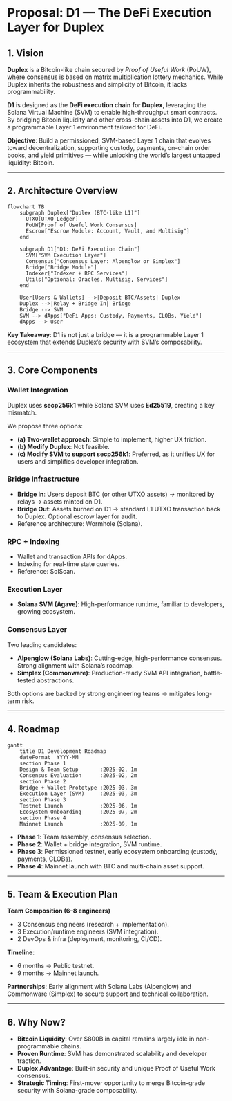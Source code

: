 # Proposal: D1 — The DeFi Execution Layer for Duplex

## 1. Vision

**Duplex** is a Bitcoin-like chain secured by *Proof of Useful Work* (PoUW), where consensus is based on matrix multiplication lottery mechanics. While Duplex inherits the robustness and simplicity of Bitcoin, it lacks programmability.

**D1** is designed as the **DeFi execution chain for Duplex**, leveraging the Solana Virtual Machine (SVM) to enable high-throughput smart contracts. By bridging Bitcoin liquidity and other cross-chain assets into D1, we create a programmable Layer 1 environment tailored for DeFi.

**Objective**: Build a permissioned, SVM-based Layer 1 chain that evolves toward decentralization, supporting custody, payments, on-chain order books, and yield primitives — while unlocking the world’s largest untapped liquidity: Bitcoin.

---

## 2. Architecture Overview

```mermaid
flowchart TB
    subgraph Duplex["Duplex (BTC-like L1)"]
      UTXO[UTXO Ledger]
      PoUW[Proof of Useful Work Consensus]
      Escrow["Escrow Module: Account, Vault, and Multisig"]
    end

    subgraph D1["D1: DeFi Execution Chain"]
      SVM["SVM Execution Layer"]
      Consensus["Consensus Layer: Alpenglow or Simplex"]
      Bridge["Bridge Module"]
      Indexer["Indexer + RPC Services"]
      Utils["Optional: Oracles, Multisig, Services"]
    end

    User[Users & Wallets] -->|Deposit BTC/Assets| Duplex
    Duplex -->|Relay + Bridge In| Bridge
    Bridge --> SVM
    SVM --> dApps["DeFi Apps: Custody, Payments, CLOBs, Yield"]
    dApps --> User
```

**Key Takeaway**: D1 is not just a bridge — it is a programmable Layer 1 ecosystem that extends Duplex’s security with SVM’s composability.

---

## 3. Core Components

### Wallet Integration

Duplex uses **secp256k1** while Solana SVM uses **Ed25519**, creating a key mismatch.

We propose three options:

* **(a) Two-wallet approach**: Simple to implement, higher UX friction.
* **(b) Modify Duplex**: Not feasible.
* **(c) Modify SVM to support secp256k1**: Preferred, as it unifies UX for users and simplifies developer integration.

### Bridge Infrastructure

* **Bridge In**: Users deposit BTC (or other UTXO assets) → monitored by relays → assets minted on D1.
* **Bridge Out**: Assets burned on D1 → standard L1 UTXO transaction back to Duplex. Optional escrow layer for audit.
* Reference architecture: Wormhole (Solana).

### RPC + Indexing

* Wallet and transaction APIs for dApps.
* Indexing for real-time state queries.
* Reference: SolScan.

### Execution Layer

* **Solana SVM (Agave)**: High-performance runtime, familiar to developers, growing ecosystem.

### Consensus Layer

Two leading candidates:

* **Alpenglow (Solana Labs)**: Cutting-edge, high-performance consensus. Strong alignment with Solana’s roadmap.
* **Simplex (Commonware)**: Production-ready SVM API integration, battle-tested abstractions.

Both options are backed by strong engineering teams → mitigates long-term risk.

---

## 4. Roadmap

```mermaid
gantt
    title D1 Development Roadmap
    dateFormat  YYYY-MM
    section Phase 1
    Design & Team Setup       :2025-02, 1m
    Consensus Evaluation      :2025-02, 2m
    section Phase 2
    Bridge + Wallet Prototype :2025-03, 3m
    Execution Layer (SVM)     :2025-03, 3m
    section Phase 3
    Testnet Launch            :2025-06, 1m
    Ecosystem Onboarding      :2025-07, 2m
    section Phase 4
    Mainnet Launch            :2025-09, 1m
```

* **Phase 1**: Team assembly, consensus selection.
* **Phase 2**: Wallet + bridge integration, SVM runtime.
* **Phase 3**: Permissioned testnet, early ecosystem onboarding (custody, payments, CLOBs).
* **Phase 4**: Mainnet launch with BTC and multi-chain asset support.

---

## 5. Team & Execution Plan

**Team Composition (6–8 engineers)**

* 3 Consensus engineers (research + implementation).
* 3 Execution/runtime engineers (SVM integration).
* 2 DevOps & infra (deployment, monitoring, CI/CD).

**Timeline**:

* 6 months → Public testnet.
* 9 months → Mainnet launch.

**Partnerships**: Early alignment with Solana Labs (Alpenglow) and Commonware (Simplex) to secure support and technical collaboration.

---

## 6. Why Now?

* **Bitcoin Liquidity**: Over \$800B in capital remains largely idle in non-programmable chains.
* **Proven Runtime**: SVM has demonstrated scalability and developer traction.
* **Duplex Advantage**: Built-in security and unique Proof of Useful Work consensus.
* **Strategic Timing**: First-mover opportunity to merge Bitcoin-grade security with Solana-grade composability.

